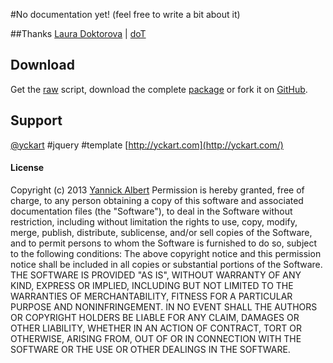 #No documentation yet!
(feel free to write a bit about it)

##Thanks
[Laura Doktorova](https://github.com/olado/) | [doT](http://olado.github.com/doT/)

## Download
 Get the [raw](https://raw.github.com/yckart/jquery.template.js/master/jquery.template.js) script, download the complete [package](https://github.com/yckart/jquery.template.js/zipball/master) or fork it on [GitHub](https://github.com/yckart/jquery.template.js/).

## Support

 [@yckart](http://twitter.com/yckart) #jquery #template
 [http://yckart.com](http://yckart.com/)


#### License
 Copyright (c) 2013 [Yannick Albert](http://yckart.com)
 Permission is hereby granted, free of charge, to any person obtaining a copy of this software and associated documentation files (the "Software"), to deal in the Software without restriction, including without limitation the rights to use, copy, modify, merge, publish, distribute, sublicense, and/or sell copies of the Software, and to permit persons to whom the Software is furnished to do so, subject to the following conditions:
 The above copyright notice and this permission notice shall be included in all copies or substantial portions of the Software.
 THE SOFTWARE IS PROVIDED "AS IS", WITHOUT WARRANTY OF ANY KIND, EXPRESS OR IMPLIED, INCLUDING BUT NOT LIMITED TO THE WARRANTIES OF MERCHANTABILITY, FITNESS FOR A PARTICULAR PURPOSE AND NONINFRINGEMENT. IN NO EVENT SHALL THE AUTHORS OR COPYRIGHT HOLDERS BE LIABLE FOR ANY CLAIM, DAMAGES OR OTHER LIABILITY, WHETHER IN AN ACTION OF CONTRACT, TORT OR OTHERWISE, ARISING FROM, OUT OF OR IN CONNECTION WITH THE SOFTWARE OR THE USE OR OTHER DEALINGS IN THE SOFTWARE.